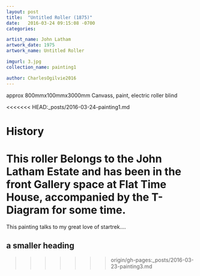 ```yaml
---
layout: post
title:  "Untitled Roller (1875)"
date:   2016-03-24 09:15:08 -0700
categories: 

artist_name: John Latham
artwork_date: 1975
artwork_name: Untitled Roller

imgurl: 3.jpg 
collection_name: painting1

author: CharlesOgilvie2016
---
```


approx 800mmx100mmx3000mm
Canvass, paint, electric roller blind


<<<<<<< HEAD:_posts/2016-03-24-painting1.md
# History
This roller Belongs to the John Latham Estate and has been in the front Gallery space at Flat Time House, accompanied by the T-Diagram for some time.
=======
This painting talks to my great love of startrek....

## a smaller heading
>>>>>>> origin/gh-pages:_posts/2016-03-23-painting3.md
